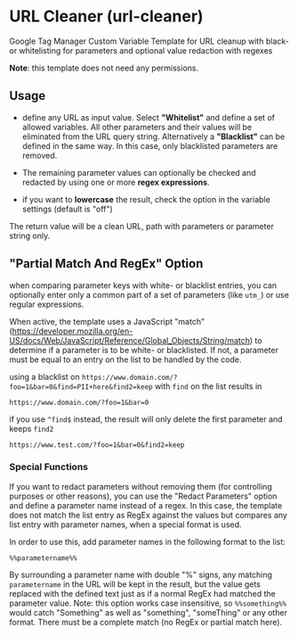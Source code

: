 # URL Cleaner (url-cleaner)
Google Tag Manager Custom Variable Template for URL cleanup with black- or whitelisting for parameters and optional value redaction with regexes 

**Note**: this template does not need any permissions. 

## Usage
- define any URL as input value. Select **"Whitelist"** and define a set of allowed variables. All other parameters and their values will be eliminated from the URL query string. Alternatively a **"Blacklist"** can be defined in the same way. In this case, only blacklisted parameters are removed.  

- The remaining parameter values can optionally be checked and redacted by using one or more **regex expressions**. 

- if you want to **lowercase** the result, check the option in the variable settings (default is "off")

The return value will be a clean URL, path with parameters or parameter string only. 

## "Partial Match And RegEx" Option
when comparing parameter keys with white- or blacklist entries, you can optionally enter only a common part of a set of parameters (like `utm_`) or use  regular expressions. 

When active, the template uses a JavaScript "match" (https://developer.mozilla.org/en-US/docs/Web/JavaScript/Reference/Global_Objects/String/match) to determine if a parameter is to be white- or blacklisted. If not, a parameter must be equal to an entry on the list to be handled by the code. 

using a blacklist on `https://www.domain.com/?foo=1&bar=0&find=PII+here&find2=keep` with `find` on the list results in 

`https://www.domain.com/?foo=1&bar=0`

if you use `^find$` instead, the result will only delete the first parameter and keeps `find2`

`https://www.test.com/?foo=1&bar=0&find2=keep`    

### Special Functions
If you want to redact parameters without removing them (for controlling purposes or other reasons), you can use the "Redact Parameters" option and define a parameter name instead of a regex. In this case, the template does not match the list entry as RegEx against the values but compares any list entry with parameter names, when a special format is used. 

In order to use this, add parameter names in the following format to the list: 

`%%parametername%%`

By surrounding a parameter name with double "%" signs, any matching `parametername` in the URL will be kept in the result, but the value gets replaced with the defined text just as if a normal RegEx had matched the parameter value. Note: this option works case insensitive, so `%%something%%` would catch "Something" as well as "something", "someThing" or any other format. There must be a complete match (no RegEx or partial match here).  
